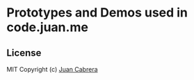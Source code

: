 Prototypes and Demos used in code.juan.me
=========================================

## License
MIT Copyright (c) [Juan Cabrera](http://juan.me)